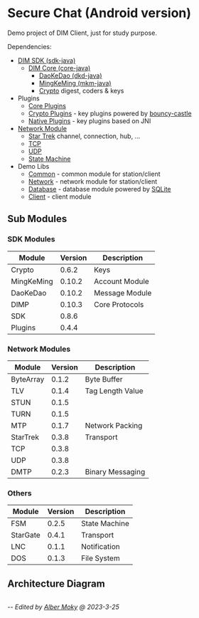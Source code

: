 # Secure Chat (Android version)
Demo project of DIM Client, just for study purpose.

Dependencies:

- [DIM SDK (sdk-java)](https://github.com/dimchat/sdk-java)
	- [DIM Core (core-java)](https://github.com/dimchat/core-java)
		- [DaoKeDao (dkd-java)](https://github.com/dimchat/dkd-java)
		- [MingKeMing (mkm-java)](https://github.com/dimchat/mkm-java)
		- [Crypto](https://github.com/dimchat/mkm-java/tree/master/Crypto) digest, coders & keys
- Plugins
	- [Core Plugins](https://github.com/dimchat/sdk-java/tree/master/Plugins)
	- [Crypto Plugins](https://github.com/dimchat/sdk-java/tree/master/CryptoPlugins) - key plugins powered by [bouncy-castle](https://www.bouncycastle.org/)
	- [Native Plugins](https://github.com/dimchat/sdk-java/tree/master/NativePlugins) - key plugins based on JNI
- [Network Module](https://github.com/dimchat/sdk-java/tree/master/StarGate)
	- [Star Trek](https://github.com/moky/StarTrek) channel, connection, hub, ...
	- [TCP](https://github.com/moky/wormhole/tree/master/tcp-java)
	- [UDP](https://github.com/moky/wormhole/tree/master/udp-java)
	- [State Machine](https://github.com/moky/FiniteStateMachine/tree/master/fsm-java)
- Demo Libs
	- [Common](https://github.com/dimchat/demo-java/tree/main/Common) - common module for station/client
	- [Network](https://github.com/dimchat/demo-java/tree/main/Network) - network module for station/client
	- [Database](https://github.com/dimchat/demo-java/tree/main/SQLite) - database module powered by [SQLite](https://xerial.org/)
	- [Client](https://github.com/dimchat/demo-java/tree/main/Client) - client module

## Sub Modules

### SDK Modules

|   Module   | Version |  Description     |
|------------|---------|------------------|
| Crypto     | 0.6.2   | Keys             |
| MingKeMing | 0.10.2  | Account Module   |
| DaoKeDao   | 0.10.2  | Message Module   |
| DIMP       | 0.10.3  | Core Protocols   |
| SDK        | 0.8.6   |                  |
| Plugins    | 0.4.4   |                  |

### Network Modules

|   Module   | Version |  Description     |
|------------|---------|------------------|
| ByteArray  | 0.1.2   | Byte Buffer      |
| TLV        | 0.1.4   | Tag Length Value |
| STUN       | 0.1.5   |                  |
| TURN       | 0.1.5   |                  |
| MTP        | 0.1.7   | Network Packing  |
| StarTrek   | 0.3.8   | Transport        |
| TCP        | 0.3.8   |                  |
| UDP        | 0.3.8   |                  |
| DMTP       | 0.2.3   | Binary Messaging |

### Others

|   Module   | Version |  Description     |
|------------|---------|------------------|
| FSM        | 0.2.5   | State Machine    |
| StarGate   | 0.4.1   | Transport        |
| LNC        | 0.1.1   | Notification     |
| DOS        | 0.1.3   | File System      |


## Architecture Diagram

<style>
pre code {
    font-family: "Lucida Console", "Consolas", Monaco, monospace;
    line-height: 0px;
}
</style>

```
          
          
                 +-------+        +--------+        +-------+
          .....> |  SDK  | .....> |  DIMP  | .....> |  DKD  |
          :      +-------+        +--------+        +-------+
          :                           ^                 :
          :                           :                 V
          :          +-----------+    :             +-------+      +--------+
          :........> |  Plugins  | ...:             |  MKM  | ...> | Crypto |
          :          +-----------+                  +-------+      +--------+
          :
    +==========+
    |  SEChat  |
    +==========+
          :
          :     +-------+
          :...> |  LNC  |
          :     +-------+
          :     
          :     +-------+
          :...> |  DOS  |
          :     +-------+
          :
          :     +------------+       +-------+     +----------+     +-------+
          :...> |  StarGate  | ....> |  TCP  | ..> | StarTrek | ..> |  FSM  |
          :     +------------+       +-------+     +----------+     +-------+
          :            :                                ^
          :            :             +-------+          :
          :            :...........> |  UDP  | .........:
          :                          +-------+          :
          :                                             V
          :     +--------+                          +-------+           
          :...> |  DMTP  | .......................> |  MTP  | ...........
                +--------+            :             +-------+           :
                                      V                                 V
                +--------+        +--------+        +-------+        +------+
                |  TURN  | .....> |  STUN  | .....> |  TLV  | .....> |  BA  |
                +--------+        +--------+        +-------+        +------+


```

--
<i>Edited by [Alber Moky](https://twitter.com/AlbertMoky) @ 2023-3-25</i>